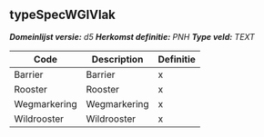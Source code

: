 ﻿## typeSpecWGIVlak

*__Domeinlijst versie:__ d5*
*__Herkomst definitie:__ PNH*
*__Type veld:__ TEXT*

|__Code__ |__Description__ |__Definitie__	|
|	---	|	---	|   ---	| 
| Barrier | Barrier | x |
| Rooster | Rooster | x |
| Wegmarkering | Wegmarkering | x |
| Wildrooster | Wildrooster | x |
